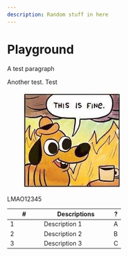 ```yaml
---
description: Random stuff in here
---
```


# Playground

A test paragraph

Another test. Test

<figure><img src=".gitbook/assets/this is fine.jpeg" alt=""><figcaption></figcaption></figure>

LMAO12345

<table><thead><tr><th width="65.00925925925925">#</th><th width="149">Descriptions</th><th>?</th></tr></thead><tbody><tr><td>1</td><td>Description 1</td><td>A</td></tr><tr><td>2</td><td>Description 2</td><td>B</td></tr><tr><td>3</td><td>Description 3</td><td>C</td></tr></tbody></table>



